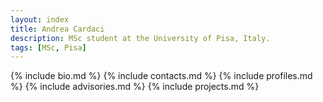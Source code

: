 ```yaml
---
layout: index
title: Andrea Cardaci
description: MSc student at the University of Pisa, Italy.
tags: [MSc, Pisa]
---
```


{% include bio.md %}
{% include contacts.md %}
{% include profiles.md %}
{% include advisories.md %}
{% include projects.md %}
